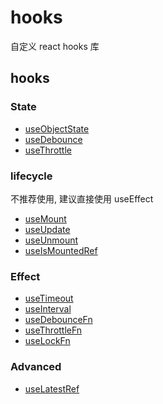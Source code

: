 # hooks

自定义 react hooks 库

## hooks

### State

- [useObjectState](src/hooks/use-object-state/index.ts)
- [useDebounce](./src/hooks/use-debounce/index.ts)
- [useThrottle](./src/hooks/use-throttle/index.ts)

### lifecycle

不推荐使用, 建议直接使用 useEffect

- [useMount](./src/hooks/use-mount/index.ts)
- [useUpdate](./src/hooks/use-update/index.ts)
- [useUnmount](./src/hooks/use-unmount/index.ts)
- [useIsMountedRef](./src/hooks/use-is-mounted-ref/index.ts)

### Effect

- [useTimeout](./src/hooks/use-timeout/index.ts)
- [useInterval](./src/hooks/use-interval/index.ts)
- [useDebounceFn](./src/hooks/use-debounce-fn/index.ts)
- [useThrottleFn](./src/hooks/use-throttle-fn/index.ts)
- [useLockFn](./src/hooks/use-lock-fn/index.ts)

### Advanced

- [useLatestRef](src/hooks/use-latest-ref/index.ts)
